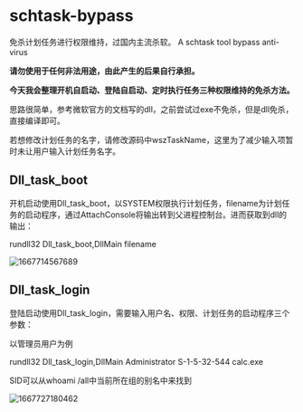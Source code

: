 # schtask-bypass

免杀计划任务进行权限维持，过国内主流杀软。 A schtask tool bypass anti-virus

**请勿使用于任何非法用途，由此产生的后果自行承担。**

**今天我会整理开机自启动、登陆自启动、定时执行任务三种权限维持的免杀方法。**

思路很简单，参考微软官方的文档写的dll，之前尝试过exe不免杀，但是dll免杀，直接编译即可。

若想修改计划任务的名字，请修改源码中wszTaskName，这里为了减少输入项暂时未让用户输入计划任务名字。

## Dll_task_boot

开机启动使用Dll_task_boot，以SYSTEM权限执行计划任务，filename为计划任务的启动程序，通过AttachConsole将输出转到父进程控制台。进而获取到dll的输出：

rundll32 Dll_task_boot,DllMain filename

![1667714567689](https://user-images.githubusercontent.com/48757788/200157286-7e00113a-486f-4942-affb-d4ad574fbaf8.jpg)

## Dll_task_login

登陆启动使用Dll_task_login，需要输入用户名、权限、计划任务的启动程序三个参数：

以管理员用户为例

rundll32 Dll_task_login,DllMain Administrator S-1-5-32-544 calc.exe

SID可以从whoami /all中当前所在组的别名中来找到

![1667727180462](https://user-images.githubusercontent.com/48757788/200163611-14a5870e-5b5c-458d-b303-b55232652d8e.jpg)







